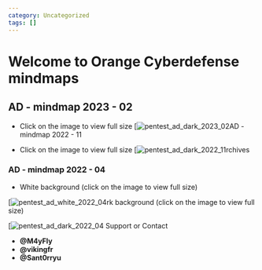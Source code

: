 ```yaml
---
category: Uncategorized
tags: []
---
```

# Welcome to Orange Cyberdefense mindmaps

## AD - mindmap 2023 - 02

- Click on the image to view full size
[![pentest_ad_dark_2023_02](pentest_ad_dark_2023_02.svg)AD - mindmap 2022 - 11

- Click on the image to view full size
[![pentest_ad_dark_2022_11](pentest_ad_dark_2022_11.svg)rchives

### AD - mindmap 2022 - 04
- White background (click on the image to view full size)

[![pentest_ad_white_2022_04](pentest_ad_2022_04.svg)rk background (click on the image to view full size)

[![pentest_ad_dark_2022_04](pentest_ad_dark_2022_04.svg) Support or Contact

- **@M4yFly**
- **@vikingfr**
- **@Sant0rryu**

